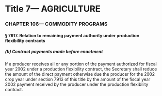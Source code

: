 
# Title 7— AGRICULTURE
### CHAPTER 106— COMMODITY PROGRAMS
#### § 7917. Relation to remaining payment authority under production flexibility contracts
##### (b) Contract payments made before enactment

If a producer receives all or any portion of the payment authorized for fiscal year 2002 under a production flexibility contract, the Secretary shall reduce the amount of the direct payment otherwise due the producer for the 2002 crop year under section 7913 of this title by the amount of the fiscal year 2002 payment received by the producer under the production flexibility contract.
